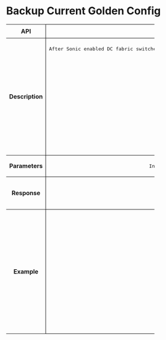 # Backup Current Golden Config

<!-- markdownlint-disable MD033 -->
<style>
  table {
    border-collapse: collapse;
    table-layout: fixed;
    width: 400px;
  }

  td {
    border: 1px solid black;
    padding: 8px;
    text-align: center;
    vertical-align: middle;
    word-wrap: break-word;
  }
</style>

<table>
  <tr>
    <th>API</th>
    <td><b>backupConfig</b></td>
  </tr>
  <tr>
    <th>Description</th>
    <td><pre>
After Sonic enabled DC fabric switches are orchestrated completely using Aviz’s ONES API  , Network operators can  take backup of running configuration on sonic switches at any time instance 

ONES application offers flexibility to network operators to trigger an  auto backup at fixed interval of time or a specified time in a given operational day in DC fabric 

ONES network operators  can leverage rest API calls to validate the available configuration snapshot  of  specific devices at any time instance .

 This  API will list the existing backups  already taken for specific devices. Operators have the option to Timestamp the  label while restoring the configuration.
</pre>
    </td>
  </tr>
  <tr>
    <th>Parameters</th>
    <td><pre>Input Parameters: List of Device IP , User label defined by operator for each backup configure saved by ONES application  
</pre>
    </td>
  </tr>
  <tr>
    <th>Response</th>
    <td><pre>Response : true/false
Return True status , if  backup of current running configuration goes successful by ONES 
Return false  status , if  backup of current running configuration goes unsuccessful by ONES 
</pre> </td>
  </tr>
  <tr>
    <th>Example</th>
    <td><pre>POST /configslisttorestore HTTP/1.1
Content-Type: application/json; charset=utf-8
Host: localhost:8080
Connection: close
User-Agent: Paw/3.4.0 (Macintosh; OS X/12.3.0) GCDHTTPRequest
Content-Length: 61

{"devices":["10.101.118.11","10.101.118.12"],"onlylimited": true}


{
  "10.101.118.11" : {
    "configs" : [ {
      "date" : "Fri Jul 21 16:17:55 UTC 2023",
      "isbackuprecord" : false,
      "label" : "Backup 10.101.118.11_FM_Auto_Base_644791826 used.",
      "timestamp" : "21072023161755",
      "status" : "1"
    }, {
      "date" : "Fri Jul 21 16:17:55 UTC 2023",
      "isbackuprecord" : false,
      "label" : "Backup 10.101.118.11_FM_Auto_Base_644791826 used.",
      "timestamp" : "21072023161755",
      "status" : "1"
    }
  }]}
</pre>
    </td>
  </tr>
</table>
